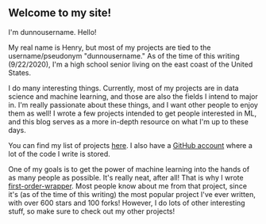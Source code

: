 ## Welcome to my site!

I'm dunnousername. Hello!

My real name is Henry, but most of my projects are tied to the username/pseudonym "dunnousername." As of the time of this writing (9/22/2020), I'm a high school senior living on the east coast of the United States.

I do many interesting things. Currently, most of my projects are in data science and machine learning, and those are also the fields I intend to major in. I'm really passionate about these things, and I want other people to enjoy them as well! I wrote a few projects intended to get people interested in ML, and this blog serves as a more in-depth resource on what I'm up to these days.

You can find my list of projects [here](projects.md). I also have a [GitHub account](https://github.com/dunnousername) where a lot of the code I write is stored.

One of my goals is to get the power of machine learning into the hands of as many people as possible. It's really neat, after all!
That is why I wrote [first-order-wrapper](first-order-wrapper.md). Most people know about me from that project, since it's (as of the time of this writing) the most popular project I've ever written, with over 600 stars and 100 forks! However, I do lots of other interesting stuff, so make sure to check out my other projects!
